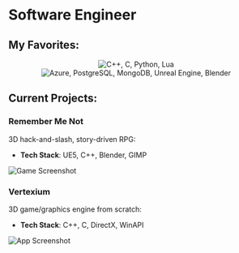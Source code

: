 # Software Engineer

## My Favorites:
<p align="center">
    <img src="https://skillicons.dev/icons?i=cpp,c,py,lua" alt="C++, C, Python, Lua">
    <img src="https://skillicons.dev/icons?i=azure,postgres,mongodb,unreal,blender" alt="Azure, PostgreSQL, MongoDB, Unreal Engine, Blender">
</p>

## Current Projects:
### Remember Me Not
3D hack-and-slash, story-driven RPG:

- **Tech Stack**: UE5, C++, Blender, GIMP

![Game Screenshot](https://github.com/rickyringler/rickyringler/assets/135162902/4bd1f60e-5b40-4db3-8c4b-4ace4b616987)

### Vertexium
3D game/graphics engine from scratch:

- **Tech Stack**: C++, C, DirectX, WinAPI

![App Screenshot](https://github.com/rickyringler/rickyringler/assets/135162902/85f8608d-bfee-467c-97a0-fdd12f77d96b)

